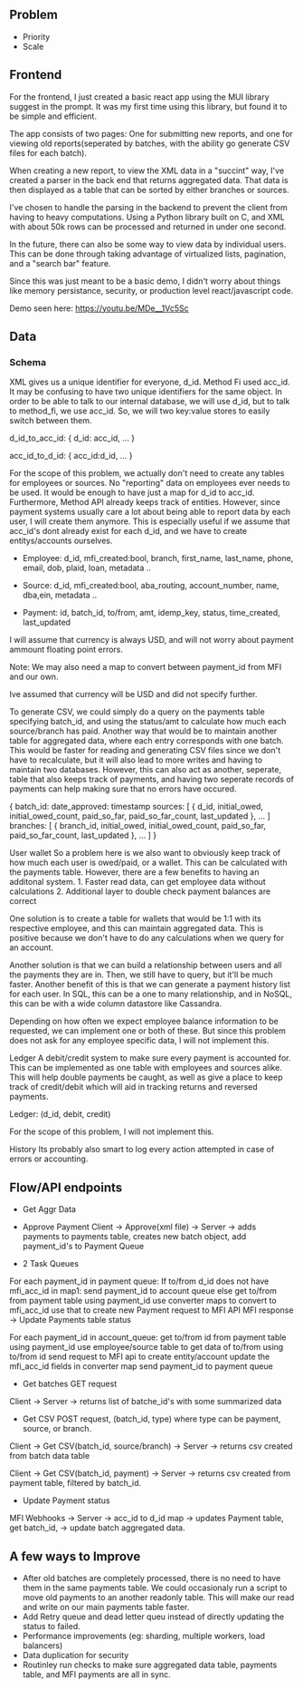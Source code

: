 ## Problem
- Priority
- Scale

## Frontend
For the frontend, I just created a basic react app using the MUI library suggest in the prompt. It was my first time using this library, but found it to be simple and efficient. 

The app consists of two pages: One for submitting new reports, and one for viewing old reports(seperated by batches, with the ability go generate CSV files for each batch). 

When creating a new report, to view the XML data in a "succint" way, I've created a parser in the back end that returns aggregated data. That data is then displayed as a table that can be sorted by either branches or sources. 

I've chosen to handle the parsing in the backend to prevent the client from having to heavy computations. Using a Python library built on C, and XML with about 50k rows can be processed and returned in under one second. 

In the future, there can also be some way to view data by individual users. This can be done through taking advantage of virtualized lists, pagination, and a "search bar" feature. 

Since this was just meant to be a basic demo, I didn't worry about things like memory persistance, security, or production level react/javascript code.

Demo seen here:
https://youtu.be/MDe__1Vc5Sc

## Data
### Schema
XML gives us a unique identifier for everyone, d_id. Method Fi used acc_id. It may be confusing to have two unique identifiers for the same object. In order to be able to talk to our internal database, we will use d_id, but to talk to method_fi, we use acc_id. So, we will two key:value stores to easily switch between them.

d_id_to_acc_id:
{
    d_id: acc_id,
    ...
}

acc_id_to_d_id:
{
    acc_id:d_id,
    ...
}


For the scope of this problem, we actually don't need to create any tables for employees or sources. No "reporting" data on employees ever needs to be used. It would be enough to have just a map for d_id to acc_id. Furthermore, Method API already keeps track of entities. However, since payment systems usually care a lot about being able to report data by each user, I will create them anymore. This is especially useful if we assume that acc_id's dont already exist for each d_id, and we have to create entitys/accounts ourselves.


- Employee:
    d_id, mfi_created:bool, branch, first_name, last_name, phone, email, dob, plaid, loan, metadata ..
- Source:
    d_id, mfi_created:bool, aba_routing, account_number, name, dba,ein, metadata ..

- Payment:
    id, batch_id, to/from, amt, idemp_key, status, time_created, last_updated

I will assume that currency is always USD, and will not worry about payment ammount floating point errors.

Note: We may also need a map to convert between payment_id from MFI and our own.

Ive assumed that currency will be USD and did not specify further.

To generate CSV, we could simply do a query on the payments table specifying batch_id, and using the status/amt to calculate how much each source/branch has paid. Another way that would be to maintain another table for aggregated data, where each entry corresponds with one batch. This would be faster for reading and generating CSV files since we don't have to recalculate, but it will also lead to more writes and having to maintain two databases. However, this can also act as another, seperate, table that also keeps track of payments, and having two seperate records of payments can help making sure that no errors have occured. 

{
    batch_id:
        date_approved: timestamp
        sources: [
            {
                d_id,
                initial_owed,
                initial_owed_count,
                paid_so_far,
                paid_so_far_count,
                last_updated
            },
            ...
        ]
        branches: [
            {
                branch_id,
                initial_owed,
                initial_owed_count,
                paid_so_far,
                paid_so_far_count,
                last_updated
            },
            ...
        ]
}

User wallet
So a problem here is we also want to obviously keep track of how much each user is owed/paid, or a wallet. This can be calculated with the payments table. However, there are a few benefits to having an additonal system.
    1. Faster read data, can get employee data without calculations
    2. Additional layer to double check payment balances are correct

One solution is to create a table for wallets that would be 1:1 with  its respective employee, and this can maintain aggregated data. This is positive because we don't have to do any calculations when we query for an account.

Another solution is that we can build a relationship between users and all the payments they are in. Then, we still have to query, but it'll be much faster. Another benefit of this is that we can generate a payment history list for each user. In SQL, this can be a one to many relationship, and in NoSQL, this can be with a wide column datastore like Cassandra.

Depending on how often we expect employee balance information to be requested, we can implement one or both of these. But since this problem does not ask for any employee specific data, I will not implement this.

Ledger
A debit/credit system to make sure every payment is accounted for. This can be implemented as one table with employees and sources alike. This will help double payments be caught, as well as give a place to keep track of credit/debit which will aid in tracking returns and reversed payments.

Ledger: (d_id, debit, credit)

For the scope of this problem, I will not implement this.

History
Its probably also smart to log every action attempted in case of errors or accounting. 


## Flow/API endpoints
- Get Aggr Data

- Approve Payment
Client -> Approve(xml file) -> Server -> adds payments to payments table, creates new batch object, add payment_id's to Payment Queue

- 2 Task Queues

For each payment_id in payment queue:
    If to/from d_id does not have mfi_acc_id in map1:
        send payment_id to account queue
    else
        get to/from from payment table using payment_id
        use converter maps to convert to mfi_acc_id
        use that to create new Payment request to MFI API
        MFI response -> Update Payments table status

For each payment_id in account_queue:
    get to/from id from payment table using payment_id
    use employee/source table to get data of to/from using to/from id
    send request to MFI api to create entity/account
    update the mfi_acc_id fields in converter map
    send payment_id to payment queue

- Get batches
GET request

Client -> Server -> returns list of batche_id's with some summarized data

- Get CSV
POST request, (batch_id, type) where type can be payment, source, or branch. 

Client -> Get CSV(batch_id, source/branch) -> Server -> returns csv created from batch data table

Client -> Get CSV(batch_id, payment) -> Server -> returns csv created from payment table, filtered by batch_id.

- Update Payment status

MFI Webhooks -> Server -> acc_id to d_id map -> updates Payment table, get batch_id, -> update batch aggregated data.

## A few ways to Improve

- After old batches are completely processed, there is no need to have them in the same payments table. We could occasionaly run a script to move old payments to an another readonly table. This will make our read and write on our main payments table faster.
- Add Retry queue and dead letter queu instead of directly updating the status to failed.
- Performance improvements (eg: sharding, multiple workers, load balancers)
- Data duplication for security
- Routinley run checks to make sure aggregated data table, payments table, and MFI payments are all in sync.
